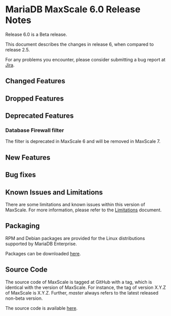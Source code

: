 # MariaDB MaxScale 6.0 Release Notes

Release 6.0 is a Beta release.

This document describes the changes in release 6, when compared to
release 2.5.

For any problems you encounter, please consider submitting a bug
report at [Jira](https://jira.mariadb.org).

## Changed Features

## Dropped Features

## Deprecated Features

### Database Firewall filter

The filter is deprecated in MaxScale 6 and will be removed in MaxScale 7.

## New Features

## Bug fixes

## Known Issues and Limitations

There are some limitations and known issues within this version of MaxScale.
For more information, please refer to the [Limitations](../About/Limitations.md) document.

## Packaging

RPM and Debian packages are provided for the Linux distributions supported
by MariaDB Enterprise.

Packages can be downloaded [here](https://mariadb.com/resources/downloads).

## Source Code

The source code of MaxScale is tagged at GitHub with a tag, which is identical
with the version of MaxScale. For instance, the tag of version X.Y.Z of MaxScale
is X.Y.Z. Further, *master* always refers to the latest released non-beta version.

The source code is available [here](https://github.com/mariadb-corporation/MaxScale).
